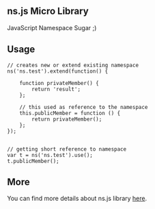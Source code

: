 ## ns.js Micro Library

JavaScript Namespace Sugar ;)

## Usage

    // creates new or extend existing namespace
    ns('ns.test').extend(function() { 

        function privateMember() {
            return 'result';
        };

        // this used as reference to the namespace
        this.publicMember = function () { 
            return privateMember();
        };
    });


    // getting short reference to namespace    
    var t = ns('ns.test').use(); 
    t.publicMember();

## More

You can find more details about ns.js library [here][article].



[article]: http://www.yushchenko.name/blog/javascript-namespacing-pattern "blog article about ns.js"
